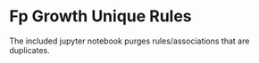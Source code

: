 # Fp Growth Unique Rules
 
The included jupyter notebook purges rules/associations that are duplicates. 
